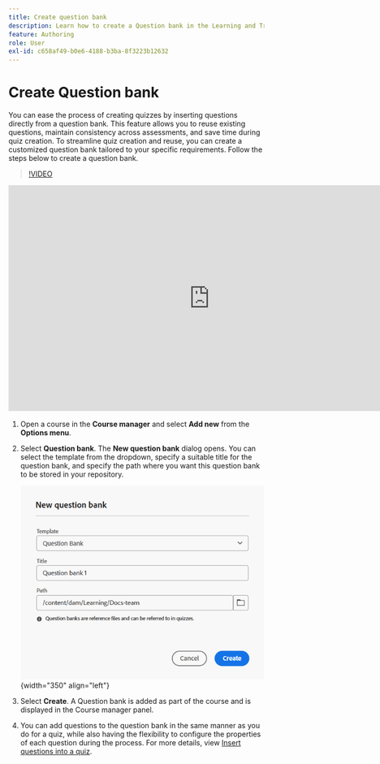 ```yaml
---
title: Create question bank
description: Learn how to create a Question bank in the Learning and Training content
feature: Authoring
role: User
exl-id: c658af49-b0e6-4188-b3ba-8f3223b12632
---
```

# Create Question bank   

You can ease the process of creating quizzes by inserting questions directly from a question bank. This feature allows you to reuse existing questions, maintain consistency across assessments, and save time during quiz creation.
To streamline quiz creation and reuse, you can create a customized question bank tailored to your specific requirements. Follow the steps below to create a question bank. 

>[!VIDEO](https://www.youtube.com/embed/xTQJKDpwiQY)

<iframe width="791" height="445" src="https://www.youtube.com/embed/xTQJKDpwiQY" frameborder="0" allowfullscreen></iframe>

1. Open a course in the **Course manager** and select **Add new** from the **Options menu**.
1. Select **Question bank**.
    The **New question bank** dialog opens. You can select the template from the dropdown, specify a suitable title for the question bank, and specify the path where you want this question bank to be stored in your repository.

     ![](assets/question-bank-create.png){width="350" align="left"}

1. Select **Create**. 
    A Question bank is added as part of the course and is displayed in the Course manager panel.
1. You can add questions to the question bank in the same manner as you do for a quiz, while also having the flexibility to configure the properties of each question during the process. For more details, view [Insert questions into a quiz](./quiz-insert-questions.md).
